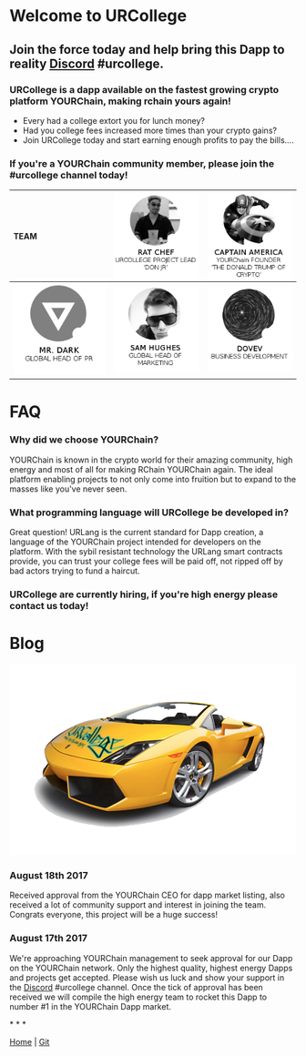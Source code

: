 

# Welcome to URCollege

## Join the force today and help bring this Dapp to reality [Discord](https://discord.gg/uFf7dx2) #urcollege.
### URCollege is a dapp available on the fastest growing crypto platform YOURChain, making rchain yours again!

- Every had a college extort you for lunch money?
- Had you college fees increased more times than your crypto gains?
- Join URCollege today and start earning enough profits to pay the bills....

### If you're a YOURChain community member, please join the #urcollege channel today! 

|TEAM                           |![Image](/0ratchef0.png)        |![Image](/captainamerica0.png) |
|:------------------------------|:------------------------------|:------------------------------|
|![Image](/mrdark0.png)         |![Image](/samhughes0.png)      |![Image](/dovev0.png)          |


# FAQ
### Why did we choose YOURChain?
YOURChain is known in the crypto world for their amazing community, high energy and most of all for making RChain YOURChain again. The ideal platform enabling projects to not only come into fruition but to expand to the masses like you've never seen.

### What programming language will URCollege be developed in?
Great question! URLang is the current standard for Dapp creation, a language of the YOURChain project intended for developers on the platform. With the sybil resistant technology the URLang smart contracts provide, you can trust your college fees will be paid off, not ripped off by bad actors trying to fund a haircut.


### URCollege are currently hiring, if you're high energy please contact us today!

# Blog
![Image](/lambo1.png) 

### August 18th 2017
Received approval from the YOURChain CEO for dapp market listing, also received a lot of community support and interest in joining the team. Congrats everyone, this project will be a huge success!

### August 17th 2017
We're approaching YOURChain management to seek approval for our Dapp on the YOURChain network. Only the highest quality, highest energy Dapps and projects get accepted. Please wish us luck and show your support in the [Discord](https://discord.gg/uFf7dx2) #urcollege channel. Once the tick of approval has been received we will compile the high energy team to rocket this Dapp to number #1 in the YOURChain Dapp market.

<p></p>
* * *

[Home](https://urcollege.github.io/urcollege/) | [Git](https://github.com/URCOLLEGE/urcollege/)
